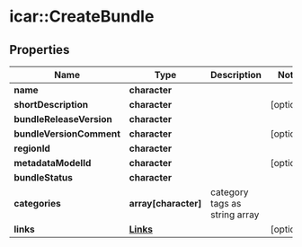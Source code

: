 # icar::CreateBundle


## Properties

Name | Type | Description | Notes
------------ | ------------- | ------------- | -------------
**name** | **character** |  | 
**shortDescription** | **character** |  | [optional] 
**bundleReleaseVersion** | **character** |  | 
**bundleVersionComment** | **character** |  | [optional] 
**regionId** | **character** |  | 
**metadataModelId** | **character** |  | [optional] 
**bundleStatus** | **character** |  | 
**categories** | **array[character]** | category tags as string array | 
**links** | [**Links**](Links.md) |  | [optional] 


